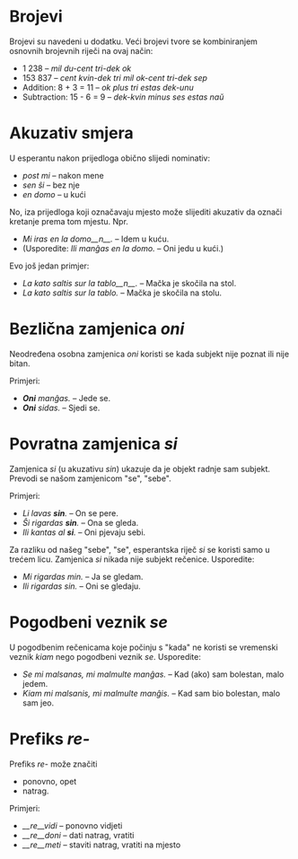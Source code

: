 # Brojevi

Brojevi su navedeni u dodatku. Veći brojevi tvore se kombiniranjem osnovnih brojevnih riječi na ovaj način:

- 1 238                     – *mil du-cent tri-dek ok*
- 153 837                   – *cent kvin-dek tri mil ok-cent tri-dek sep*
- Addition:      8 + 3 = 11 – *ok plus tri estas dek-unu*
- Subtraction:   15 - 6 = 9 – *dek-kvin minus ses estas naŭ*

# Akuzativ smjera

U esperantu nakon prijedloga obično slijedi nominativ:

- *post mi* – nakon mene
- *sen ŝi* – bez nje
- *en domo* – u kući

No, iza prijedloga koji označavaju mjesto može slijediti akuzativ da označi kretanje prema tom mjestu. Npr.

- *Mi iras en la domo__n__.* – Idem u kuću.
- (Usporedite: *Ili manĝas en la domo.* – Oni jedu u kući.)

Evo još jedan primjer:

- *La kato saltis sur la tablo__n__.* – Mačka je skočila na stol.
- *La kato saltis sur la tablo.* – Mačka je skočila na stolu.

# Bezlična zamjenica *oni*

Neodređena osobna zamjenica *oni* koristi se kada subjekt nije poznat ili nije bitan.

Primjeri:

- *__Oni__ manĝas.* – Jede se.
- *__Oni__ sidas.* – Sjedi se.
 

# Povratna zamjenica *si*

Zamjenica *si* (u akuzativu *sin*) ukazuje da je objekt radnje sam subjekt. Prevodi se našom zamjenicom "se", "sebe".

Primjeri:

- *Li lavas __sin__.* – On se pere.
- *Ŝi rigardas __sin__.* – Ona se gleda.
- *Ili kantas al __si__.* – Oni pjevaju sebi.
 
Za razliku od našeg "sebe", "se", esperantska riječ *si* se koristi samo u trećem licu. Zamjenica *si* nikada nije subjekt rečenice. Usporedite:

- *Mi rigardas min.* – Ja se gledam.
- *Ili rigardas sin.* – Oni se gledaju.


# Pogodbeni veznik *se*

U pogodbenim rečenicama koje počinju s "kada" ne koristi se vremenski veznik *kiam* nego pogodbeni veznik *se*.
Usporedite:

- *Se mi malsanas, mi malmulte manĝas.* – Kad (ako) sam bolestan, malo jedem.
- *Kiam mi malsanis, mi malmulte manĝis.* – Kad sam bio bolestan, malo sam jeo.


# Prefiks *re-*

Prefiks *re-* može značiti 

- ponovno, opet
- natrag.

Primjeri:

- *__re__vidi* – ponovno vidjeti
- *__re__doni* – dati natrag, vratiti
- *__re__meti* – staviti natrag, vratiti na mjesto

 
